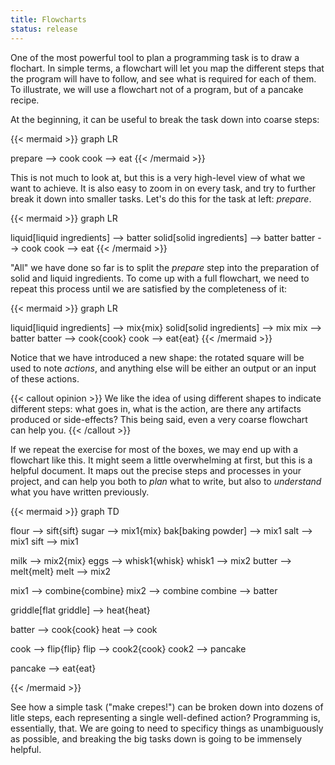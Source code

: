 ```yaml
---
title: Flowcharts
status: release
---
```


One of the most powerful tool to plan a programming task is to draw a flochart.
In simple terms, a flowchart will let you map the different steps that the
program will have to follow, and see what is required for each of them. To
illustrate, we will use a flowchart not of a program, but of a pancake recipe.

At the beginning, it can be useful to break the task down into coarse steps:

{{< mermaid >}} graph LR

prepare --> cook cook --> eat {{< /mermaid >}}

This is not much to look at, but this is a very high-level view of what we want
to achieve. It is also easy to zoom in on every task, and try to further break
it down into smaller tasks. Let's do this for the task at left: *prepare*.

{{< mermaid >}} graph LR

liquid[liquid ingredients] --> batter solid[solid ingredients] --> batter batter
--> cook cook --> eat {{< /mermaid >}}

"All" we have done so far is to split the *prepare* step into the preparation of
solid and liquid ingredients. To come up with a full flowchart, we need to
repeat this process until we are satisfied by the completeness of it:

{{< mermaid >}} graph LR

liquid[liquid ingredients] --> mix{mix} solid[solid ingredients] --> mix mix -->
batter batter --> cook{cook} cook --> eat{eat} {{< /mermaid >}}

Notice that we have introduced a new shape: the rotated square will be used to
note *actions*, and anything else will be either an output or an input of these
actions.

{{< callout opinion >}}
We like the idea of using different shapes to indicate different
steps: what goes in, what is the action, are there any artifacts produced or
side-effects? This being said, even a very coarse flowchart can help you.
{{< /callout >}}

If we repeat the exercise for most of the boxes, we may end up with a flowchart
like this. It might seem a little overwhelming at first, but this is a helpful
document. It maps out the precise steps and processes in your project, and can
help you both to *plan* what to write, but also to *understand* what you have
written previously.

{{< mermaid >}} graph TD

flour --> sift{sift} sugar --> mix1{mix} bak[baking powder] --> mix1 salt -->
mix1 sift --> mix1

milk --> mix2{mix} eggs --> whisk1{whisk} whisk1 --> mix2 butter --> melt{melt}
melt --> mix2

mix1 --> combine{combine} mix2 --> combine combine --> batter

griddle[flat griddle] --> heat{heat}

batter --> cook{cook} heat --> cook

cook --> flip{flip} flip --> cook2{cook} cook2 --> pancake

pancake --> eat{eat}

{{< /mermaid >}}

See how a simple task ("make crepes!") can be broken down into dozens of litle
steps, each representing a single well-defined action? Programming is,
essentially, that. We are going to need to specificy things as unambiguously as
possible, and breaking the big tasks down is going to be immensely helpful.

